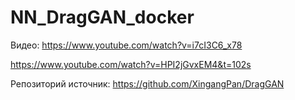 # NN_DragGAN_docker

Видео:
https://www.youtube.com/watch?v=i7cI3C6_x78

https://www.youtube.com/watch?v=HPI2jGvxEM4&t=102s

Репозиторий источник:
https://github.com/XingangPan/DragGAN
